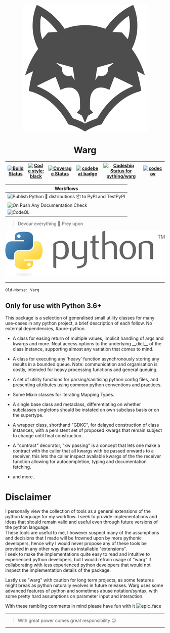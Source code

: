 <!--![warg](.github/images/warg.svg)-->

<p align="center">
  <img src=".github/images/warg.svg" alt='Warg' />
</p>

<h1 align="center">Warg</h1>

<!--# Warg-->

| [![Build Status](https://travis-ci.com/aivclab/warg.svg?branch=master)](https://travis-ci.com/aivclab/warg) | [![Code style: black](https://img.shields.io/badge/code%20style-black-000000.svg)](https://github.com/ambv/black) | [![Coverage Status](https://coveralls.io/repos/github/aivclab/warg/badge.svg?branch=master)](https://coveralls.io/github/aivclab/warg?branch=master) | [![codebeat badge](https://codebeat.co/badges/e788d8e5-9934-44bf-85e2-b8043e5806bc)](https://codebeat.co/projects/github-com-pything-warg-master) | [![Codeship Status for pything/warg](https://app.codeship.com/projects/34b921f0-5e8f-0138-1e29-1ef237e9df62/status?branch=master)](https://app.codeship.com/projects/392349) | [![codecov](https://codecov.io/gh/pything/warg/branch/master/graph/badge.svg?token=g59R80u4j2)](https://codecov.io/gh/pything/warg) |
|---|---|---|---|---|---|

| Workflows |
|-----------|
| ![Publish Python 🐍 distributions 📦 to PyPI and TestPyPI](https://github.com/pything/warg/workflows/Publish%20Python%20%F0%9F%90%8D%20distributions%20%F0%9F%93%A6%20to%20PyPI%20and%20TestPyPI/badge.svg) |
| ![On Push Any Documentation Check](https://github.com/pything/warg/workflows/On%20Push%20Any%20Documentation%20Check/badge.svg) |
| ![CodeQL](https://github.com/pything/warg/workflows/CodeQL/badge.svg) |

> Devour everything :wolf:
> Prey upon

![python](.github/images/python.svg)

___

```Old-Norse: Varg```

## Only for use with Python 3.6+

This package is a selection of generalised small utility classes for many use-cases in any python project, a brief
description of each follow. No external dependencies, #pure-python.

- A class for easing return of multiple values, implicit handling of args and kwargs and more. Neat access options to
  the underlying \_\_dict\_\_ of the class instance, supporting almost any variation that comes to mind.

- A class for executing any 'heavy' function asynchronously storing any results in a bounded queue. Note: communication
  and organisation is costly, intended for heavy processing functions and general queuing.

- A set of utility functions for parsing/sanitising python config files, and presenting attributes using common python
  conventions and practices.

- Some Mixin classes for iterating Mapping Types.

- A single base class and metaclass, differentiating on whether subclasses singletons should be instated on own subclass
  basis or on the supertype.

- A wrapper class, shorthand "GDKC", for delayed construction of class instances, with a persistent set of proposed
  kwargs that remain subject to change until final construction.

- A "contract" decorator, "kw passing" is a concept that lets one make a contract with the caller that all kwargs with
  be passed onwards to a receiver, this lets the caller inspect available kwargs of the the receiver function allowing
  for autocompletion, typing and documentation fetching.

- and more..

# Disclaimer

I personally view the collection of tools as a general extensions of the python language for my workflow. I seek to
provide implementations and ideas that should remain valid and useful even through future versions of the python
language.\
These tools are useful to me, I however suspect many of the assumptions and decisions that I made will be frowned upon
by more pythonic developers, hence why I would never propose any of these tools be provided in any other way than as
installable "extensions".\
I seek to make the implementations quite easy to read and intuitive to experienced python developers, but I would
refrain usage of "warg" if collaborating with less experienced python developers that would not inspect the
implementation details of the package.

Lastly use "warg" with caution for long term projects, as some features might break as python naturally evolves in
future releases. Warg uses some advanced features of python and sometimes abuse notation/syntax, with some pretty hard
assumptions on parameter input and interaction.

With these rambling comments in mind please have fun with it ![epic_face](.github/images/epic_face.png)

___
> With great power comes great responsibility :wink:
___
